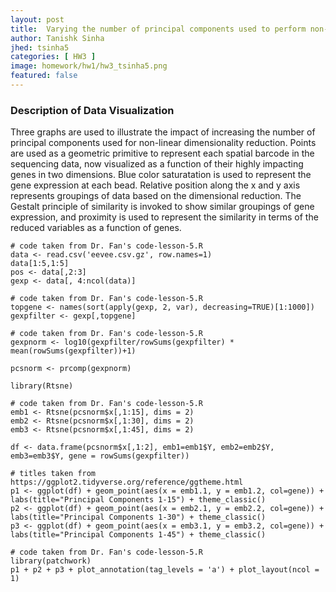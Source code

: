 ```yaml
---
layout: post
title:  Varying the number of principal components used to perform non-linear dimensionality reduction on barcode-based sequencing data
author: Tanishk Sinha
jhed: tsinha5
categories: [ HW3 ]
image: homework/hw1/hw3_tsinha5.png
featured: false
---
```


### Description of Data Visualization
Three graphs are used to illustrate the impact of increasing the number of principal components used for non-linear dimensionality reduction. Points are used as a geometric primitive to represent each spatial barcode in the sequencing data, now visualized as a function of their highly impacting genes in two dimensions. Blue color saturatation is used to represent the gene expression at each bead. Relative position along the x and y axis represents groupings of data based on the dimensional reduction. The Gestalt principle of similarity is invoked to show similar groupings of gene expression, and proximity is used to represent the similarity in terms of the reduced variables as a function of genes.  

```{r}
# code taken from Dr. Fan's code-lesson-5.R
data <- read.csv('eevee.csv.gz', row.names=1)
data[1:5,1:5]
pos <- data[,2:3]
gexp <- data[, 4:ncol(data)]

# code taken from Dr. Fan's code-lesson-5.R
topgene <- names(sort(apply(gexp, 2, var), decreasing=TRUE)[1:1000]) 
gexpfilter <- gexp[,topgene]

# code taken from Dr. Fan's code-lesson-5.R
gexpnorm <- log10(gexpfilter/rowSums(gexpfilter) * mean(rowSums(gexpfilter))+1)

pcsnorm <- prcomp(gexpnorm)

library(Rtsne)

# code taken from Dr. Fan's code-lesson-5.R
emb1 <- Rtsne(pcsnorm$x[,1:15], dims = 2) 
emb2 <- Rtsne(pcsnorm$x[,1:30], dims = 2) 
emb3 <- Rtsne(pcsnorm$x[,1:45], dims = 2)

df <- data.frame(pcsnorm$x[,1:2], emb1=emb1$Y, emb2=emb2$Y, emb3=emb3$Y, gene = rowSums(gexpfilter))

# titles taken from https://ggplot2.tidyverse.org/reference/ggtheme.html
p1 <- ggplot(df) + geom_point(aes(x = emb1.1, y = emb1.2, col=gene)) + labs(title="Principal Components 1-15") + theme_classic()
p2 <- ggplot(df) + geom_point(aes(x = emb2.1, y = emb2.2, col=gene)) + labs(title="Principal Components 1-30") + theme_classic()
p3 <- ggplot(df) + geom_point(aes(x = emb3.1, y = emb3.2, col=gene)) + labs(title="Principal Components 1-45") + theme_classic()

# code taken from Dr. Fan's code-lesson-5.R
library(patchwork)
p1 + p2 + p3 + plot_annotation(tag_levels = 'a') + plot_layout(ncol = 1)
```
